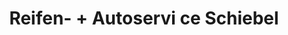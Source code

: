 ---
title: "Reifen- + Autoservi ce Schiebel"
url: /rottenburg-am-neckar/reifen-autoservi-ce-schiebel/
shop: Autowerkstatt
---